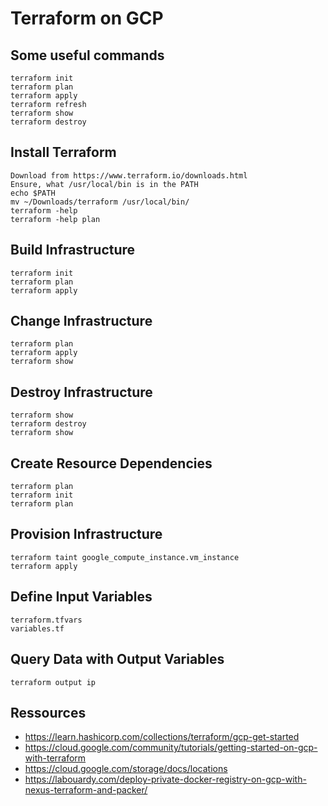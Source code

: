 # Terraform on GCP

## Some useful commands

```
terraform init
terraform plan
terraform apply
terraform refresh
terraform show
terraform destroy
```

## Install Terraform

```
Download from https://www.terraform.io/downloads.html
Ensure, what /usr/local/bin is in the PATH
echo $PATH
mv ~/Downloads/terraform /usr/local/bin/
terraform -help
terraform -help plan
```

## Build Infrastructure

```
terraform init
terraform plan
terraform apply
```

## Change Infrastructure

```
terraform plan
terraform apply
terraform show
```

## Destroy Infrastructure

```
terraform show
terraform destroy
terraform show
```
## Create Resource Dependencies
```
terraform plan
terraform init
terraform plan
```
## Provision Infrastructure
```
terraform taint google_compute_instance.vm_instance
terraform apply
```
## Define Input Variables
```
terraform.tfvars
variables.tf
```
## Query Data with Output Variables
```
terraform output ip
```
## Ressources

* https://learn.hashicorp.com/collections/terraform/gcp-get-started
* https://cloud.google.com/community/tutorials/getting-started-on-gcp-with-terraform
* https://cloud.google.com/storage/docs/locations
* https://labouardy.com/deploy-private-docker-registry-on-gcp-with-nexus-terraform-and-packer/ 
